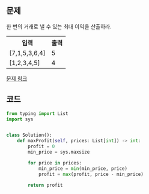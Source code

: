 ## 문제

한 번의 거래로 낼 수 있는 최대 이익을 산출하라.

 <table>
	<th>입력</th>
	<th>출력</th>
	<tr><!-- 첫번째 줄 시작 -->
	    <td>[7,1,5,3,6,4]</td>
	    <td>5</td>
	</tr><!-- 첫번째 줄 끝 -->
	<tr><!-- 두번째 줄 시작 -->
	    <td>[1,2,3,4,5]</td>
	    <td>4</td>
	</tr><!-- 두번째 줄 끝 -->
    </table>

<a href="https://leetcode.com/problems/best-time-to-buy-and-sell-stock/" target="_blank">문제 링크</a>

## 코드

```python
from typing import List
import sys


class Solution():
    def maxProfit(self, prices: List[int]) -> int:
        profit = 0
        min_price = sys.maxsize

        for price in prices:
            min_price = min(min_price, price)
            profit = max(profit, price - min_price)

        return profit
```